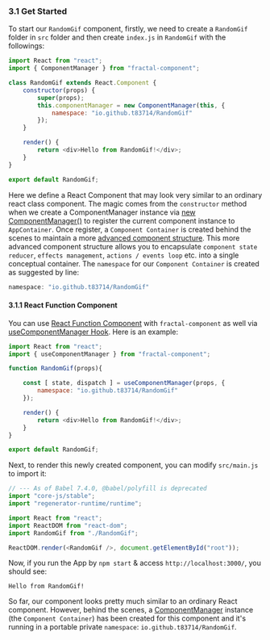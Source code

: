 ### 3.1 Get Started

To start our `RandomGif` component, firstly, we need to create a `RandomGif` folder in `src` folder and then create `index.js` in `RandomGif` with the followings:

```javascript
import React from "react";
import { ComponentManager } from "fractal-component";

class RandomGif extends React.Component {
    constructor(props) {
        super(props);
        this.componentManager = new ComponentManager(this, {
            namespace: "io.github.t83714/RandomGif"
        });
    }

    render() {
        return <div>Hello from RandomGif!</div>;
    }
}

export default RandomGif;
```

Here we define a React Component that may look very similar to an ordinary react class component. The magic comes from the `constructor` method when we create a ComponentManager instance via [new ComponentManager()](../../../api/ComponentManager.md) to register the current component instance to `AppContainer`. Once register, a `Component Container` is created behind the scenes to maintain a more [advanced component structure](../../../api/ComponentManager.md#overview). This more advanced component structure allows you to encapsulate `component state reducer`, `effects management`, `actions / events loop` etc. into a single conceptual container. The `namespace` for our `Component Container` is created as suggested by line:
```javascript
namespace: "io.github.t83714/RandomGif"
```

#### 3.1.1 React Function Component

You can use [React Function Component](https://reactjs.org/docs/components-and-props.html#function-and-class-components) with `fractal-component` as well via [useComponentManager Hook](../../../api/useComponentManager.md). Here is an example:

```javascript
import React from "react";
import { useComponentManager } from "fractal-component";

function RandomGif(props){

    const [ state, dispatch ] = useComponentManager(props, {
        namespace: "io.github.t83714/RandomGif"
    });

    render() {
        return <div>Hello from RandomGif!</div>;
    }
}

export default RandomGif;
```


Next, to render this newly created component, you can modify `src/main.js` to import it:
```javascript
// --- As of Babel 7.4.0, @babel/polyfill is deprecated
import "core-js/stable";
import "regenerator-runtime/runtime";

import React from "react";
import ReactDOM from "react-dom";
import RandomGif from "./RandomGif";

ReactDOM.render(<RandomGif />, document.getElementById("root"));
```

Now, if you run the App by `npm start` & access `http://localhost:3000/`, you should see:
```
Hello from RandomGif!
```

So far, our component looks pretty much similar to an ordinary React component. However, behind the scenes, a [ComponentManager](../../../api/ComponentManager.md) instance (the `Component Container`) has been created for this component and it's running in a portable private `namespace`: `io.github.t83714/RandomGif`.